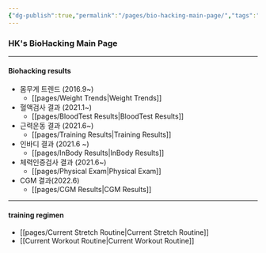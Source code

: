 ```yaml
---
{"dg-publish":true,"permalink":"/pages/bio-hacking-main-page/","tags":"gardenEntry","dgHomeLink":true,"dgPassFrontmatter":false}
---
```



### HK's BioHacking Main Page




<div style="page-break-after: always;"></div>

---

#### Biohacking results

- 몸무게 트렌드 (2016.9~)
	- [[pages/Weight Trends|Weight Trends]]
- 혈액검사 결과 (2021.1~)
	- [[pages/BloodTest Results|BloodTest Results]]
- 근력운동 결과 (2021.6~)
	- [[pages/Training Results|Training Results]]
- 인바디 결과 (2021.6 ~)
	- [[pages/InBody Results|InBody Results]]
- 체력인증검사 결과 (2021.6~)
	- [[pages/Physical Exam|Physical Exam]]
- CGM 결과(2022.6)
	- [[pages/CGM Results|CGM Results]]


<div style="page-break-after: always;"></div>

---


#### training regimen
- [[pages/Current Stretch Routine|Current Stretch Routine]]
- [[Current Workout Routine|Current Workout Routine]]




